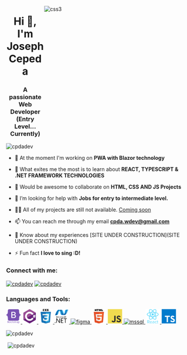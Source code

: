 

<img align="right" width="400" height="400" src="https://github.com/cpdadev/image/blob/main/development-gbceec08d6_640.png" alt="css3" /> </a>
<h1 align="center">Hi 👋, I'm Joseph Cepeda</h1>
<h3 align="center">A passionate Web Developer (Entry Level... Currently)</h3>


<p align="left"> <img src="https://komarev.com/ghpvc/?username=cpdadev&label=Profile%20views&color=0e75b6&style=flat" alt="cpdadev" /> </p>

- 🔭 At the moment I'm working on **PWA with Blazor technology**

- 🌱 What exites me the most is to learn about **REACT, TYPESCRIPT & .NET FRAMEWORK TECHNOLOGIES**

- 👯 Would be awesome to collaborate on **HTML, CSS AND JS Projects**

- 🤝 I’m looking for help with **Jobs for entry to intermediate level.**

- 👨‍💻 All of my projects are still not available. [Coming soon](--)

- 📫 You can reach me through my email **cpda.wdev@gmail.com**

- 📄 Know about my experiences [SITE UNDER CONSTRUCTION](SITE UNDER CONSTRUCTION)

- ⚡ Fun fact **I love to sing :D!**

<h3 align="left">Connect with me:</h3>
<p align="left">
<a href="https://linkedin.com/in/cpdadev" target="blank"><img align="center" src="https://raw.githubusercontent.com/rahuldkjain/github-profile-readme-generator/master/src/images/icons/Social/linked-in-alt.svg" alt="cpdadev" height="30" width="40" /></a>
<a href="https://instagram.com/cpdadev" target="blank"><img align="center" src="https://raw.githubusercontent.com/rahuldkjain/github-profile-readme-generator/master/src/images/icons/Social/instagram.svg" alt="cpdadev" height="30" width="40" /></a>
</p>

<h3 align="left">Languages and Tools:</h3>
<p align="left"> <a href="https://getbootstrap.com" target="_blank" rel="noreferrer"> <img src="https://raw.githubusercontent.com/devicons/devicon/master/icons/bootstrap/bootstrap-plain-wordmark.svg" alt="bootstrap" width="40" height="40"/> </a> <a href="https://www.w3schools.com/cs/" target="_blank" rel="noreferrer"> <img src="https://raw.githubusercontent.com/devicons/devicon/master/icons/csharp/csharp-original.svg" alt="csharp" width="40" height="40"/> </a> <a href="https://www.w3schools.com/css/" target="_blank" rel="noreferrer"> <img src="https://raw.githubusercontent.com/devicons/devicon/master/icons/css3/css3-original-wordmark.svg" alt="css3" width="40" height="40"/> </a> <a href="https://dotnet.microsoft.com/" target="_blank" rel="noreferrer"> <img src="https://raw.githubusercontent.com/devicons/devicon/master/icons/dot-net/dot-net-original-wordmark.svg" alt="dotnet" width="40" height="40"/> </a> <a href="https://www.figma.com/" target="_blank" rel="noreferrer"> <img src="https://www.vectorlogo.zone/logos/figma/figma-icon.svg" alt="figma" width="40" height="40"/> </a> <a href="https://www.w3.org/html/" target="_blank" rel="noreferrer"> <img src="https://raw.githubusercontent.com/devicons/devicon/master/icons/html5/html5-original-wordmark.svg" alt="html5" width="40" height="40"/> </a> <a href="https://developer.mozilla.org/en-US/docs/Web/JavaScript" target="_blank" rel="noreferrer"> <img src="https://raw.githubusercontent.com/devicons/devicon/master/icons/javascript/javascript-original.svg" alt="javascript" width="40" height="40"/> </a> <a href="https://www.microsoft.com/en-us/sql-server" target="_blank" rel="noreferrer"> <img src="https://www.svgrepo.com/show/303229/microsoft-sql-server-logo.svg" alt="mssql" width="40" height="40"/> </a> <a href="https://reactjs.org/" target="_blank" rel="noreferrer"> <img src="https://raw.githubusercontent.com/devicons/devicon/master/icons/react/react-original-wordmark.svg" alt="react" width="40" height="40"/> </a> <a href="https://www.typescriptlang.org/" target="_blank" rel="noreferrer"> <img src="https://raw.githubusercontent.com/devicons/devicon/master/icons/typescript/typescript-original.svg" alt="typescript" width="40" height="40"/> </a> </p>

<p><img align="center" src="https://github-readme-stats.vercel.app/api/top-langs?username=cpdadev&show_icons=true&locale=en&layout=compact" alt="cpdadev" /></p>

<p>&nbsp;<img align="center" src="https://github-readme-stats.vercel.app/api?username=cpdadev&show_icons=true&locale=en" alt="cpdadev" /></p>
